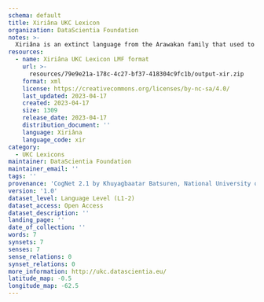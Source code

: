 ```yaml
---
schema: default
title: Xiriâna UKC Lexicon
organization: DataScientia Foundation
notes: >-
  Xiriâna is an extinct language from the Arawakan family that used to be spoken in South America. The UKC Lexicon of Xiriâna is represented as a lexico-semantic network. It consists of words, word senses, synsets, as well as sense-level and synset-level relationships
resources:
  - name: Xiriâna UKC Lexicon LMF format
    url: >-
      resources/79e9e21a-178c-4c27-bf37-418304c9fc1b/output-xir.zip
    format: xml
    license: https://creativecommons.org/licenses/by-nc-sa/4.0/
    last_updated: 2023-04-17
    created: 2023-04-17
    size: 1309
    release_date: 2023-04-17
    distribution_document: ''
    language: Xiriâna
    language_code: xir
category:
  - UKC Lexicons
maintainer: DataScientia Foundation
maintainer_email: ''
tags: ''
provenance: 'CogNet 2.1 by Khuyagbaatar Batsuren, National University of Mongolia (http://cognet.ukc.disi.unitn.it); Native Languages of the Americas 2021.11. by Laura Redish and Orrin Lewis (http://www.native-languages.org); Princeton WordNet 2.1 by Princeton University (https://wordnet.princeton.edu)'
version: '1.0'
dataset_level: Language Level (L1-2)
dataset_access: Open Access
dataset_description: ''
landing_page: ''
date_of_collection: ''
words: 7
synsets: 7
senses: 7
sense_relations: 0
synset_relations: 0
more_information: http://ukc.datascientia.eu/
latitude_map: -0.5
longitude_map: -62.5
---
```

